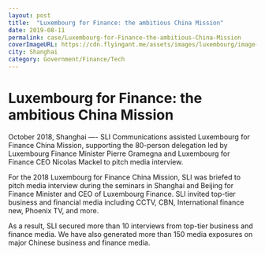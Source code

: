 ```yaml
---
layout: post
title:  "Luxembourg for Finance: the ambitious China Mission"
date: 2019-08-11
permalink: case/Luxembourg-for-Finance-the-ambitious-China-Mission
coverImageURL: https://cdn.flyingant.me/assets/images/luxembourg/image-1.jpg
city: Shanghai
category: Government/Finance/Tech
---
```

<h1>Luxembourg for Finance: the ambitious China Mission</h1>
<div class='carousel'>
  <div class='item'><div style="background: url('https://cdn.flyingant.me/assets/images/luxembourg/image-1.jpg');background-size: contain;background-repeat: no-repeat;background-position: center;"></div></div>
  <div class='item'><div style="background: url('https://cdn.flyingant.me/assets/images/luxembourg/image-2.jpg');background-size: contain;background-repeat: no-repeat;background-position: center;"></div></div>
  <div class='item'><div style="background: url('https://cdn.flyingant.me/assets/images/luxembourg/image-3.jpg');background-size: contain;background-repeat: no-repeat;background-position: center;"></div></div>
  <div class='item'><div style="background: url('https://cdn.flyingant.me/assets/images/luxembourg/image-4.jpg');background-size: contain;background-repeat: no-repeat;background-position: center;"></div></div>
  <div class='item'><div style="background: url('https://cdn.flyingant.me/assets/images/luxembourg/image-5.jpg');background-size: contain;background-repeat: no-repeat;background-position: center;"></div></div>
  <div class='item'><div style="background: url('https://cdn.flyingant.me/assets/images/luxembourg/image-6.jpg');background-size: contain;background-repeat: no-repeat;background-position: center;"></div></div>
  <div class='item'><div style="background: url('https://cdn.flyingant.me/assets/images/luxembourg/image-7.jpg');background-size: contain;background-repeat: no-repeat;background-position: center;"></div></div>
</div>
<p>
October 2018, Shanghai —- SLI Communications assisted Luxembourg for Finance China Mission, supporting the 80-person delegation led by Luxembourg Finance Minister Pierre Gramegna and Luxembourg for Finance CEO Nicolas Mackel to pitch media interview.
</p>
<p>
For the 2018 Luxembourg for Finance China Mission, SLI was briefed to pitch media interview during the seminars in Shanghai and Beijing for Finance Minister and CEO of Luxembourg Finance. SLI invited top-tier business and financial media including CCTV, CBN, International finance new, Phoenix TV, and more.
</p>
<p>
As a result, SLI secured more than 10 interviews from top-tier business and finance media. We have also generated more than 150 media exposures on major Chinese business and finance media. 
</p>
